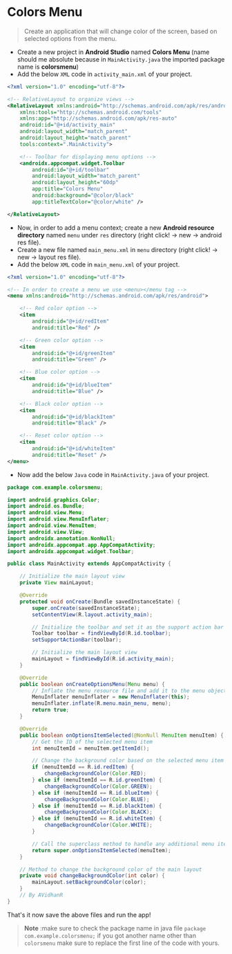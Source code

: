 # Colors Menu

> Create an application that will change color of the screen, based on selected options from the menu.
- Create a new project in **Android Studio** named **Colors Menu** (name should me absolute because in `MainActivity.java` the imported package name is **colorsmenu**)
- Add the below `XML` code in `activity_main.xml` of your project.

```xml
<?xml version="1.0" encoding="utf-8"?>

<!-- RelativeLayout to organize views -->
<RelativeLayout xmlns:android="http://schemas.android.com/apk/res/android"
    xmlns:tools="http://schemas.android.com/tools"
    xmlns:app="http://schemas.android.com/apk/res-auto"
    android:id="@+id/activity_main"
    android:layout_width="match_parent"
    android:layout_height="match_parent"
    tools:context=".MainActivity">

    <!-- Toolbar for displaying menu options -->
    <androidx.appcompat.widget.Toolbar
        android:id="@+id/toolbar"
        android:layout_width="match_parent"
        android:layout_height="60dp"
        app:title="Colors Menu"
        android:background="@color/black"
        app:titleTextColor="@color/white" />

</RelativeLayout>
```

- Now, in order to add a menu context; create a new **Android resource directory** named `menu` under `res` directory (right click! -> new -> android res file).
- Create a new file named `main_menu.xml` in `menu` directory (right click! -> new -> layout res file).
- Add the below `XML` code in `main_menu.xml` of your project.

```xml
<?xml version="1.0" encoding="utf-8"?>

<!-- In order to create a menu we use <menu></menu tag -->
<menu xmlns:android="http://schemas.android.com/apk/res/android">

    <!-- Red color option -->
    <item
        android:id="@+id/redItem"
        android:title="Red" />

    <!-- Green color option -->
    <item
        android:id="@+id/greenItem"
        android:title="Green" />

    <!-- Blue color option -->
    <item
        android:id="@+id/blueItem"
        android:title="Blue" />

    <!-- Black color option -->
    <item
        android:id="@+id/blackItem"
        android:title="Black" />

    <!-- Reset color option -->
    <item
        android:id="@+id/whiteItem"
        android:title="Reset" />
</menu>

```

- Now add the below `Java` code in `MainActivity.java` of your project.

```java
package com.example.colorsmenu;

import android.graphics.Color;
import android.os.Bundle;
import android.view.Menu;
import android.view.MenuInflater;
import android.view.MenuItem;
import android.view.View;
import androidx.annotation.NonNull;
import androidx.appcompat.app.AppCompatActivity;
import androidx.appcompat.widget.Toolbar;

public class MainActivity extends AppCompatActivity {

    // Initialize the main layout view
    private View mainLayout;

    @Override
    protected void onCreate(Bundle savedInstanceState) {
        super.onCreate(savedInstanceState);
        setContentView(R.layout.activity_main);

        // Initialize the toolbar and set it as the support action bar
        Toolbar toolbar = findViewById(R.id.toolbar);
        setSupportActionBar(toolbar);

        // Initialize the main layout view
        mainLayout = findViewById(R.id.activity_main);
    }

    @Override
    public boolean onCreateOptionsMenu(Menu menu) {
        // Inflate the menu resource file and add it to the menu object
        MenuInflater menuInflater = new MenuInflater(this);
        menuInflater.inflate(R.menu.main_menu, menu);
        return true;
    }

    @Override
    public boolean onOptionsItemSelected(@NonNull MenuItem menuItem) {
        // Get the ID of the selected menu item
        int menuItemId = menuItem.getItemId();

        // Change the background color based on the selected menu item
        if (menuItemId == R.id.redItem) {
            changeBackgroundColor(Color.RED);
        } else if (menuItemId == R.id.greenItem) {
            changeBackgroundColor(Color.GREEN);
        } else if (menuItemId == R.id.blueItem) {
            changeBackgroundColor(Color.BLUE);
        } else if (menuItemId == R.id.blackItem) {
            changeBackgroundColor(Color.BLACK);
        } else if (menuItemId == R.id.whiteItem) {
            changeBackgroundColor(Color.WHITE);
        }

        // Call the superclass method to handle any additional menu item selections
        return super.onOptionsItemSelected(menuItem);
    }

    // Method to change the background color of the main layout
    private void changeBackgroundColor(int color) {
        mainLayout.setBackgroundColor(color);
    }
    // By AVidhanR
}
```

That's it now save the above files and run the app!

> **Note** :make sure to check the package name in java file `package com.example.colorsmenu;` if you got another name other than `colorsmenu` make sure to replace the first line of the code with yours.
